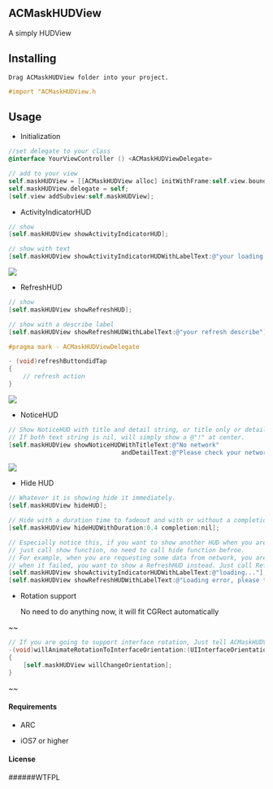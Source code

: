 ## ACMaskHUDView

A simply HUDView 


## Installing

    Drag ACMaskHUDView folder into your project. 
	
```objective-c
#import "ACMaskHUDView.h  
```


## Usage

* Initialization

```objective-c
//set delegate to your class
@interface YourViewController () <ACMaskHUDViewDelegate>

// add to your view
self.maskHUDView = [[ACMaskHUDView alloc] initWithFrame:self.view.bounds];
self.maskHUDView.delegate = self;
[self.view addSubview:self.maskHUDView];
```

* ActivityIndicatorHUD

```objective-c
// show
[self.maskHUDView showActivityIndicatorHUD];

// show with text
[self.maskHUDView showActivityIndicatorHUDWithLabelText:@"your loading string"];
```
<img src="https://github.com/albertgh/ACMaskHUDView/raw/master/screenshot/loading_hud.png"/>



* RefreshHUD

```objective-c
// show 
[self.maskHUDView showRefreshHUD];

// show with a describe label
[self.maskHUDView showRefreshHUDWithLabelText:@"your refresh describe"];

#pragma mark - ACMaskHUDViewDelegate

- (void)refreshButtondidTap
{
    // refresh action
}
```
<img src="https://github.com/albertgh/ACMaskHUDView/raw/master/screenshot/refresh_hud.png"/>



* NoticeHUD

```objective-c
// Show NoticeHUD with title and detail string, or title only or detail only.
// If both text string is nil, will simply show a @"!" at center.
[self.maskHUDView showNoticeHUDWithTitleText:@"No network"
                               andDetailText:@"Please check your network"];
```
<img src="https://github.com/albertgh/ACMaskHUDView/raw/master/screenshot/notice_hud.png"/>



* Hide HUD

```objective-c
// Whatever it is showing hide it immediately.
[self.maskHUDView hideHUD];

// Hide with a duration time to fadeout and with or without a completion block 
[self.maskHUDView hideHUDWithDuration:0.4 completion:nil];

// Especially notice this, if you want to show another HUD when you are already showing one, 
// just call show function, no need to call hide function befroe.
// For example, when you are requesting some data from network, you are showing the ActivityIndicatorHUD, 
// when it failed, you want to show a RefreshHUD instead. Just call RefreshHUD show function will be enough.
[self.maskHUDView showActivityIndicatorHUDWithLabelText:@"loading..."];
[self.maskHUDView showRefreshHUDWithLabelText:@"Loading error, please try again."];
```

* Rotation support

    No need to do anything now, it will fit CGRect automatically

~~
```objective-c
// If you are going to support interface rotation, Just tell ACMaskHUDView.
-(void)willAnimateRotationToInterfaceOrientation:(UIInterfaceOrientation)toInterfaceOrientation duration:(NSTimeInterval)duration
{
    [self.maskHUDView willChangeOrientation];
}
```
~~


#### Requirements

* ARC

* iOS7 or higher


#### License

######WTFPL 


